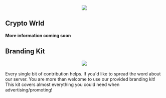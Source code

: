 <div align="center">
    <img width="auto" src="https://user-images.githubusercontent.com/42920111/153553939-d69c996f-e3e6-4f06-8391-4ab924bc521c.png" />
</div>

## Crypto Wrld
<b>More information coming soon</b>

## Branding Kit
<div align="middle">
    <img width="auto" src="https://user-images.githubusercontent.com/42920111/153554842-e4f5dd25-a21a-4d9e-b511-2b5b45c5d376.png"/>
</div>
<br>
Every single bit of contribution helps. If you'd like to spread the word about our server. You are more than welcome to use our provided branding kit! This kit covers almost everything you could need when advertising/promoting!
